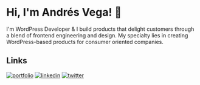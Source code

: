 # Hi, I'm Andrés Vega! 👋
I'm WordPress Developer & I build products that delight customers through a blend of frontend engineering and design. My specialty lies in creating WordPress-based products for consumer oriented companies.

## Links
[![portfolio](https://img.shields.io/badge/my_portfolio-000?style=for-the-badge&logo=ko-fi&logoColor=white)](https://andrevega.com/)  [![linkedin](https://img.shields.io/badge/linkedin-0A66C2?style=for-the-badge&logo=linkedin&logoColor=white)](https://bit.ly/3MwRsge)    [![twitter](https://img.shields.io/badge/twitter-1DA1F2?style=for-the-badge&logo=twitter&logoColor=white)](https://twitter.com/blogger_andres/)
